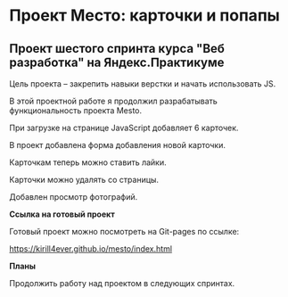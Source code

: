 # Проект Место: карточки и попапы

## Проект шестого спринта курса "Веб разработка" на Яндекс.Практикуме
Цель проекта – закрепить навыки верстки и начать использовать JS.

В этой проектной работе я продолжил разрабатывать функциональность проекта Mesto.

При загрузке на странице JavaScript добавляет 6 карточек.

В проект добавлена форма добавления новой карточки.

Карточкам теперь можно ставить лайки.

Карточки можно удалять со страницы.

Добавлен просмотр фотографий.

**Ссылка на готовый проект**

Готовый проект можно посмотреть на Git-pages по ссылке:

https://kirill4ever.github.io/mesto/index.html

**Планы**

Продолжить работу над проектом в следующих спринтах.